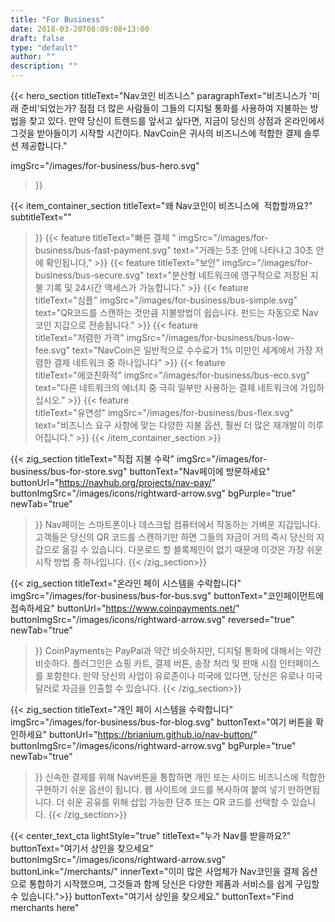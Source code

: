 ```yaml
---
title: "For Business"
date: 2018-03-20T08:09:08+13:00
draft: false
type: "default"
author: ""
description: ""
---
```

{{< hero_section
titleText="Nav코인 비즈니스"
paragraphText="비즈니스가 '미래 준비'되었는가? 점점 더 많은 사람들이 그들의 디지털 통화를 사용하여 지불하는 방법을 찾고 있다. 만약 당신이 트렌드를 앞서고 싶다면, 지금이 당신의 상점과 온라인에서 그것을 받아들이기 시작할 시간이다. NavCoin은 귀사의 비즈니스에 적합한 결제 솔루션&nbsp;제공합니다."

imgSrc="/images/for-business/bus-hero.svg"
>}}

{{< item_container_section 
    titleText="왜 Nav코인이 비즈니스에 &nbsp;적합할까요?"
    subtitleText=""
>}}
    {{< feature 
        titleText="빠른 결제&nbsp;"
        imgSrc="/images/for-business/bus-fast-payment.svg"
        text="거래는 5초 안에 나타나고 30초 안에&nbsp;확인됩니다,"
    >}}
    {{< feature 
        titleText="보안"
        imgSrc="/images/for-business/bus-secure.svg"
        text="분산형 네트워크에 영구적으로 저장된 지불 기록 및 24시간 액세스가&nbsp;가능합니다."
    >}}
    {{< feature                 
        titleText="심플"
        imgSrc="/images/for-business/bus-simple.svg"
        text="QR코드를 스캔하는 것만큼 지불방법이 쉽습니다. 펀드는 자동으로 Nav코인 지갑으로&nbsp;전송됩니다."
    >}}
    {{< feature                 
        titleText="저렴한 가격"
        imgSrc="/images/for-business/bus-low-fee.svg"
        text="NavCoin은 일반적으로 수수료가 1% 미만인 세계에서 가장 저렴한 결제 네트워크 중&nbsp;하나입니다"
    >}}
    {{< feature                 
        titleText="에코친화적"
        imgSrc="/images/for-business/bus-eco.svg"
        text="다른 네트워크의 에너지 중 극히 일부만 사용하는 결제 네트워크에&nbsp;가입하십시오."
    >}}
    {{< feature                 
        titleText="유연성"
        imgSrc="/images/for-business/bus-flex.svg"
        text="비즈니스 요구 사항에 맞는 다양한 지불 옵션, 훨씬 더 많은 재개발이&nbsp;이루어집니다."
    >}}
{{< /item_container_section >}}

{{< zig_section
  titleText="직접 지불 수락"
  imgSrc="/images/for-business/bus-for-store.svg"
  buttonText="Nav페이에 방문하세요"
  buttonUrl="https://navhub.org/projects/nav-pay/"
  buttonImgSrc="/images/icons/rightward-arrow.svg"
  bgPurple="true"
  newTab="true"
>}}
Nav페이는 스마트폰이나 데스크탑 컴퓨터에서 작동하는 가벼운 지갑입니다. 고객들은 당신의 QR 코드를 스캔하기만 하면 그들의 자금이 거의 즉시 당신의 지갑으로 옮길 수 있습니다. 다운로드 할 블록체인이 없기 때문에 이것은 가장 쉬운 시작 방법 중&nbsp;하나입니다.
{{< /zig_section>}}

{{< zig_section
titleText="온라인 페이 시스템을 수락합니다"
imgSrc="/images/for-business/bus-for-bus.svg"
buttonText="코인페이먼트에 접속하세요"
buttonUrl="https://www.coinpayments.net/"
buttonImgSrc="/images/icons/rightward-arrow.svg"
reversed="true"
newTab="true"
>}}
CoinPayments는 PayPal과 약간 비슷하지만, 디지털 통화에 대해서는 약간 비슷하다. 플러그인은 쇼핑 카트, 결제 버튼, 송장 처리 및 판매 시점 인터페이스를 포함한다. 만약 당신의 사업이 유로존이나 미국에 있다면, 당신은 유로나 미국 달러로 자금을 인출할 수&nbsp;있습니다.
{{< /zig_section>}}

{{< zig_section
  titleText="개인 페이 시스템을 수락합니다"
  imgSrc="/images/for-business/bus-for-blog.svg"
  buttonText="여기 버튼을 확인하세요"
  buttonUrl="https://brianium.github.io/nav-button/"
  buttonImgSrc="/images/icons/rightward-arrow.svg"
  bgPurple="true"
  newTab="true"
>}}
신속한 결제를 위해 Nav버튼을 통합하면 개인 또는 사이드 비즈니스에 적합한 구현하기 쉬운 옵션이 됩니다. 웹 사이트에 코드를 복사하여 붙여 넣기 만하면됩니다. 더 쉬운 공유를 위해 삽입 가능한 단추 또는 QR 코드를 선택할 수&nbsp;있습니다.
{{< /zig_section>}}

{{< center_text_cta
    lightStyle="true"
    titleText="누가 Nav를 받을까요?"
    buttonText="여기서 상인을 찾으세요"
    buttonImgSrc="/images/icons/rightward-arrow.svg"
    buttonLink="/merchants/"
    innerText="이미 많은 사업체가 Nav코인을 결제 옵션으로 통합하기 시작했으며, 그것들과 함께 당신은 다양한 제품과 서비스를 쉽게 구입할 수&nbsp;있습니다.">}}
    buttonText="여기서 상인을 찾으세요."
    buttonText="Find merchants here"
